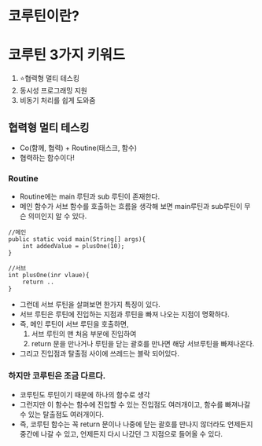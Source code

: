 # 코루틴이란?

# 코루틴 3가지 키워드
1. ⭐️협력형 멀티 테스킹
2. 동시성 프로그래밍 지원
3. 비동기 처리를 쉽게 도와줌

## 협력형 멀티 테스킹
- Co(함께, 협력) + Routine(태스크, 함수)
- 협력하는 함수이다!

### Routine
- Routine에는 main 루틴과 sub 루틴이 존재한다.
- 메인 함수가 서브 함수를 호출하는 흐름을 생각해 보면 main루틴과 sub루틴이 무슨 의미인지 알 수 있다.
~~~
//메인
public static void main(String[] args){
    int addedValue = plusOne(10);
}

//서브
int plusOne(inr vlaue){
    return ..
}
~~~
- 그런데 서브 루틴을 살펴보면 한가지 특징이 있다.
- 서브 루틴은 루틴에 진입하는 지점과 루틴을 빠져 나오는 지점이 명확하다.
- 즉, 메인 루틴이 서브 루틴을 호출하면, 
    1. 서브 루틴의 맨 처음 부분에 진입하여 
    2. return 문을 만나거나 루틴을 닫는 괄호를 만나면 해당 서브루틴을 빠져나온다.
- 그리고 진입점과 탈출점 사이에 쓰레드는 블락 되어있다.

### 하지만 코루틴은 조금 다르다.
- 코루틴도 루틴이기 때문에 하나의 함수로 생각
- 그런지만 이 함수는 함수에 진입할 수 있는 진입점도 여러개이고, 함수를 빠져나갈 수 있는 탈출점도 여러개이다.
- 즉, 코루틴 함수는 꼭 return 문이나 나중에 닫는 괄호를 만나지 않더라도 언제든지 중간에 나갈 수 있고, 언제든지 다시 나갔던 그 지점으로 들어올 수 있다.



